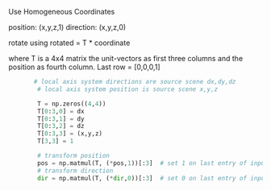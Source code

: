 Use Homogeneous Coordinates

position: (x,y,z,1)
direction: (x,y,z,0)

rotate using rotated = T * coordinate

where T is a 4x4 matrix the unit-vectors as first three columns and the position as fourth column.
Last row = [0,0,0,1]

```python
       # local axis system directions are source scene dx,dy,dz
        # local axis system position is source scene x,y,z

        T = np.zeros((4,4))
        T[0:3,0] = dx
        T[0:3,1] = dy
        T[0:3,2] = dz
        T[0:3,3] = (x,y,z)
        T[3,3] = 1

        # transform position
        pos = np.matmul(T, (*pos,1))[:3]  # set 1 on last entry of input vector, ignore output vector[-1]
        # transform direction
        dir = np.matmul(T, (*dir,0))[:3]  # set 0 on last entry of input vector, ignore output vector[-1]

```
